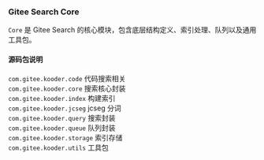 ### Gitee Search Core

`Core` 是 Gitee Search 的核心模块，包含底层结构定义、索引处理、队列以及通用工具包。

#### 源码包说明

`com.gitee.kooder.code` 代码搜索相关  
`com.gitee.kooder.core` 搜索核心封装  
`com.gitee.kooder.index` 构建索引  
`com.gitee.kooder.jcseg` jcseg 分词  
`com.gitee.kooder.query` 搜索封装  
`com.gitee.kooder.queue` 队列封装  
`com.gitee.kooder.storage` 索引存储  
`com.gitee.kooder.utils` 工具包